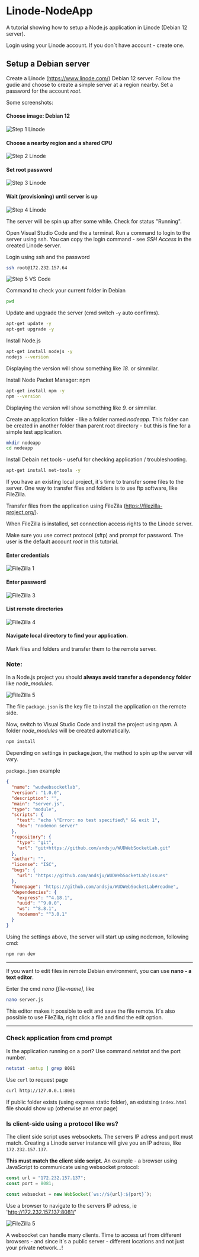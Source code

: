 # Linode-NodeApp

A tutorial showing how to setup a Node.js application in Linode (Debian 12 server). 

Login using your Linode account. If you don´t have account - create one.

## Setup a Debian server

Create a Linode (https://www.linode.com/) Debian 12 server. Follow the gudie and choose to create a simple server at a region nearby. Set a password for the account *root*. 

Some screenshots:

#### Choose image: Debian 12
![Step 1 Linode](screens/linode-1.png)
#### Choose a nearby region and a shared CPU
![Step 2 Linode](screens/linode-2.png)
#### Set root password
![Step 3 Linode](screens/linode-3.png)
#### Wait (provisioning) until server is up
![Step 4 Linode](screens/linode-5.png)

The server will be spin up after some while. Check for status "Running".

Open Visual Studio Code and the a terminal. Run a command to login to the server using ssh. You can copy the login command - see *SSH Access* in the created Linode server. 


Login using ssh and the password

```bash
ssh root@172.232.157.64
```

![Step 5 VS Code](screens/vscode-1.png)

Command to check your current folder in Debian

```bash
pwd
```

Update and upgrade the server (cmd switch `-y` auto confirms). 

```bash
apt-get update -y
apt-get upgrade -y
```

Install Node.js

```bash
apt-get install nodejs -y
nodejs --version
```

Displaying the version will show something like *18.* or simmilar.


Install Node Packet Manager: npm 

```bash
apt-get install npm -y
npm --version
```

Displaying the version will show something like *9.* or simmilar.



Create an application folder - like a folder named *nodeapp*. 
This folder can be created in another folder than parent root directory - but this is fine for a simple test application.


```bash
mkdir nodeapp
cd nodeapp
```


Install Debain net tools - useful for checking application / troubleshooting.

```bash
apt-get install net-tools -y
```

If you have an existing local project, it´s time to transfer some files to the server. One way to transfer files and folders is to use ftp software, like FileZilla.


Transfer files from the application using FileZila (https://filezilla-project.org/).

When FileZilla is installed, set connection access rights to the Linode server.

Make sure you use correct protocol (sftp) and prompt for password. The user is the default account *root* in this tutorial.

#### Enter credentials
![FileZilla 1](screens/filezilla-1.png)
#### Enter password
![FileZilla 3](screens/filezilla-3.png)
#### List remote directories
![FileZilla 4](screens/filezilla-4.png)
#### Navigate local directory to find your application. 
Mark files and folders and transfer them to the remote server.

### Note: 

In a Node.js project you should **always avoid transfer a dependency folder** like *node_modules*. 

![FileZilla 5](screens/filezilla-5.png)

The file `package.json` is the key file to install the application on the remote side.


Now, switch to Visual Studio Code and install the project using *npm*. A folder *node_modules* will be created automatically.

```bash
npm install
```

Depending on settings in package.json, the method to spin up the server vill vary.

`package.json` example

```json
{
  "name": "wudwebsocketlab",
  "version": "1.0.0",
  "description": "",
  "main": "server.js",
  "type": "module",
  "scripts": {
    "test": "echo \"Error: no test specified\" && exit 1",
    "dev": "nodemon server"
  },
  "repository": {
    "type": "git",
    "url": "git+https://github.com/andsju/WUDWebSocketLab.git"
  },
  "author": "",
  "license": "ISC",
  "bugs": {
    "url": "https://github.com/andsju/WUDWebSocketLab/issues"
  },
  "homepage": "https://github.com/andsju/WUDWebSocketLab#readme",
  "dependencies": {
    "express": "^4.18.1",
    "uuid": "^9.0.0",
    "ws": "^8.8.1",
    "nodemon": "^3.0.1"
  }
}
```

Using the settings above, the server will start up using nodemon, following cmd:

```bash
npm run dev
```

---

If you want to edit files in remote Debian environment, you can use **nano - a text editor**. 

Enter the cmd *nano [file-name]*, like

```bash
nano server.js
```

This editor makes it possible to edit and save the file remote. It´s also possible to use FileZilla, right click a file and find the edit option.

---

### Check application from cmd prompt

Is the application running on a port? Use command *netstat* and the port number.

```bash
netstat -antup | grep 8081
```


Use `curl` to request page

```bash 
curl http://127.0.0.1:8081
```

If public folder exists (using express static folder), an existsing `index.html` file should show up (otherwise an error page) 


### Is client-side using a protocol like ws?

The client side script uses websockets. The servers IP adress and port must match. Creating a Linode server instance will give you an IP adress, like `172.232.157.137`.

**This must match the client side script.** An example - a browser using JavaScript to communicate using websocket protocol:  

```js
const url = "172.232.157.137"; 
const port = 8081;

const websocket = new WebSocket(`ws://${url}:${port}`);
```


Use a browser to navigate to the servers IP adress, ie 'http://172.232.157.137:8081/'


![FileZilla 5](screens/browser-1.png)

A websocket can handle many clients. Time to access url from different browsers - and since it´s a public server - different locations and not just your private network...!
